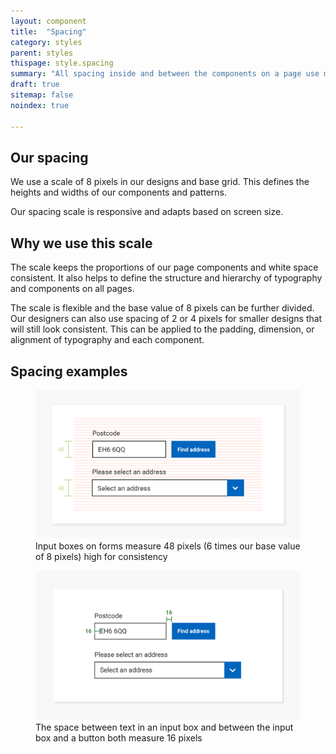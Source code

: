 ```yaml
---
layout: component
title:  "Spacing"
category: styles
parent: styles
thispage: style.spacing
summary: "All spacing inside and between the components on a page use multiples of 8 pixels."
draft: true
sitemap: false
noindex: true

---
```


## Our spacing

We use a scale of 8 pixels in our designs and base grid. This defines the heights and widths of our components and patterns.

Our spacing scale is responsive and adapts based on screen size.

## Why we use this scale

The scale keeps the proportions of our page components and white space consistent. It also helps to define the structure and hierarchy of typography and components on all pages.

The scale is flexible and the base value of 8 pixels can be further divided. Our designers can also use spacing of 2 or 4 pixels for smaller designs that will still look consistent. This can be applied to the padding, dimension, or alignment of typography and each component.



## Spacing examples


<figure class="example__content">
<img alt="Form inputs placed on a baseline grid of 8 pixels to show their size and spacing" src="/assets/images/spacing-infographic-1.png" loading="lazy">
<figcaption>Input boxes on forms measure 48 pixels (6 times our base value of 8 pixels) high for consistency</figcaption>
</figure>



<figure class="example__content">
<img alt="A text input with overlaid measurements showing padding inside the text input and space between the text input and an adjacent button" src="/assets/images/spacing-infographic-2.png" loading="lazy">
<figcaption>The space between text in an input box and between the input box and a button both measure 16 pixels</figcaption>
</figure>
